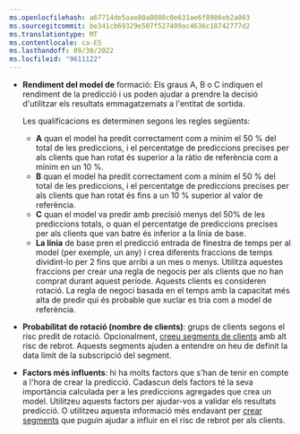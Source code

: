 ```yaml
---
ms.openlocfilehash: a67714de5aae80a0080c0e631ae6f8986eb2a003
ms.sourcegitcommit: be341cb69329e507f527409ac4636c18742777d2
ms.translationtype: MT
ms.contentlocale: ca-ES
ms.lasthandoff: 09/30/2022
ms.locfileid: "9611122"
---
```

- **Rendiment del model de** formació: Els graus A, B o C indiquen el rendiment de la predicció i us poden ajudar a prendre la decisió d'utilitzar els resultats emmagatzemats a l'entitat de sortida.

  Les qualificacions es determinen segons les regles següents:
  - **A** quan el model ha predit correctament com a mínim el 50 % del total de les prediccions, i el percentatge de prediccions precises per als clients que han rotat és superior a la ràtio de referència com a mínim en un 10 %.
  - **B** quan el model ha predit correctament com a mínim el 50 % del total de les prediccions, i el percentatge de prediccions precises per als clients que han rotat és fins a un 10 % superior al valor de referència.
  - **C** quan el model va predir amb precisió menys del 50% de les prediccions totals, o quan el percentatge de prediccions precises per als clients que van batre és inferior a la línia de base.
  - **La línia** de base pren el predicció entrada de finestra de temps per al model (per exemple, un any) i crea diferents fraccions de temps dividint-lo per 2 fins que arribi a un mes o menys. Utilitza aquestes fraccions per crear una regla de negocis per als clients que no han comprat durant aquest període. Aquests clients es consideren rotació. La regla de negoci basada en el temps amb la capacitat més alta de predir qui és probable que xuclar es tria com a model de referència.

- **Probabilitat de rotació (nombre de clients)**: grups de clients segons el risc predit de rotació. Opcionalment, [creeu segments de clients](../prediction-based-segment.md) amb alt risc de rebrot. Aquests segments ajuden a entendre on heu de definit la data límit de la subscripció del segment.

- **Factors més influents**: hi ha molts factors que s'han de tenir en compte a l'hora de crear la predicció. Cadascun dels factors té la seva importància calculada per a les prediccions agregades que crea un model. Utilitzeu aquests factors per ajudar-vos a validar els resultats predicció. O utilitzeu aquesta informació més endavant per [crear segments](../prediction-based-segment.md) que puguin ajudar a influir en el risc de rebrot per als clients.